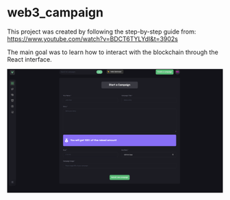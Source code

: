 # web3_campaign

This project was created by following the step-by-step guide from:
https://www.youtube.com/watch?v=BDCT6TYLYdI&t=3902s

The main goal was to learn how to interact with the blockchain through the React interface. 

![alt text](https://github.com/KevinHang/web3Crowdfunding/blob/main/screenshot.png?raw=true)